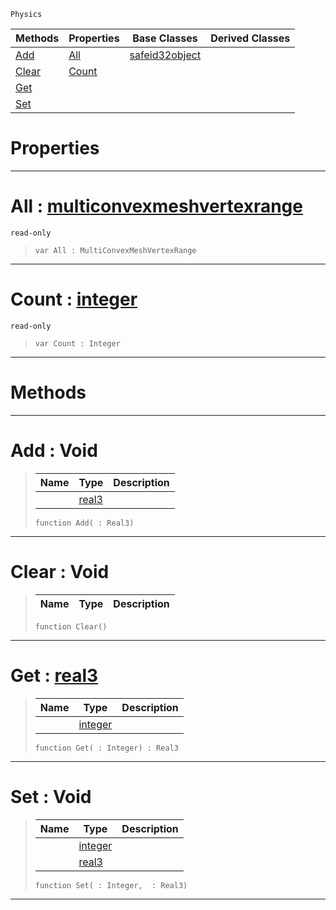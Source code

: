  `Physics`

|Methods|Properties|Base Classes|Derived Classes|
|---|---|---|---|
|[ Add](https://github.com/zeroengineteam/ZeroDocs/blob/master/code_reference/class_reference/multiconvexmeshvertexdata.markdown#add-void)|[ All](https://github.com/zeroengineteam/ZeroDocs/blob/master/code_reference/class_reference/multiconvexmeshvertexdata.markdown#all-zero-engine-document)|[safeid32object](https://github.com/zeroengineteam/ZeroDocs/blob/master/code_reference/class_reference/safeid32object.markdown)| |
|[ Clear](https://github.com/zeroengineteam/ZeroDocs/blob/master/code_reference/class_reference/multiconvexmeshvertexdata.markdown#clear-void)|[ Count](https://github.com/zeroengineteam/ZeroDocs/blob/master/code_reference/class_reference/multiconvexmeshvertexdata.markdown#count-zero-engine-docume)| | |
|[ Get](https://github.com/zeroengineteam/ZeroDocs/blob/master/code_reference/class_reference/multiconvexmeshvertexdata.markdown#get-zero-engine-document)| | | |
|[ Set](https://github.com/zeroengineteam/ZeroDocs/blob/master/code_reference/class_reference/multiconvexmeshvertexdata.markdown#set-void)| | | |


 #  Properties


---  
 #  All : [multiconvexmeshvertexrange](https://github.com/zeroengineteam/ZeroDocs/blob/master/code_reference/class_reference/multiconvexmeshvertexrange.markdown)

 `read-only`

> 
> ``` lang=cpp, name=Zilch
> var All : MultiConvexMeshVertexRange


---  
 #  Count : [integer](https://github.com/zeroengineteam/ZeroDocs/blob/master/code_reference/zilch_base_types/integer.markdown)

 `read-only`

> 
> ``` lang=cpp, name=Zilch
> var Count : Integer


---  
 #  Methods


---  
 #  Add : Void

> 
> |Name|Type|Description|
> |---|---|---|
> ||[real3](https://github.com/zeroengineteam/ZeroDocs/blob/master/code_reference/zilch_base_types/real3.markdown)| |
> ``` lang=cpp, name=Zilch
> function Add( : Real3)
> ``` 


---  
 #  Clear : Void

> 
> |Name|Type|Description|
> |---|---|---|
> ``` lang=cpp, name=Zilch
> function Clear()
> ``` 


---  
 #  Get : [real3](https://github.com/zeroengineteam/ZeroDocs/blob/master/code_reference/zilch_base_types/real3.markdown)

> 
> |Name|Type|Description|
> |---|---|---|
> ||[integer](https://github.com/zeroengineteam/ZeroDocs/blob/master/code_reference/zilch_base_types/integer.markdown)| |
> ``` lang=cpp, name=Zilch
> function Get( : Integer) : Real3
> ``` 


---  
 #  Set : Void

> 
> |Name|Type|Description|
> |---|---|---|
> ||[integer](https://github.com/zeroengineteam/ZeroDocs/blob/master/code_reference/zilch_base_types/integer.markdown)| |
> ||[real3](https://github.com/zeroengineteam/ZeroDocs/blob/master/code_reference/zilch_base_types/real3.markdown)| |
> ``` lang=cpp, name=Zilch
> function Set( : Integer,  : Real3)
> ``` 


---  
 

 